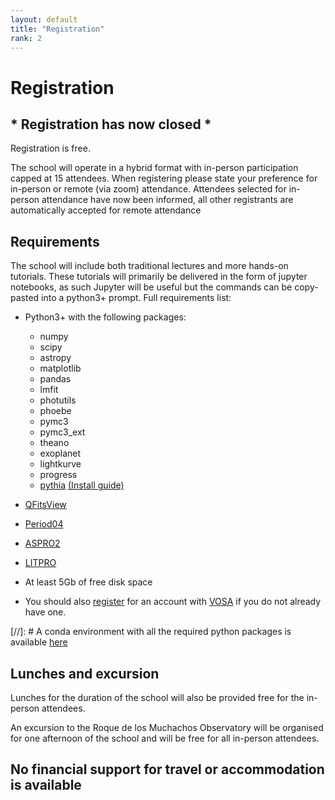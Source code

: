 ```yaml
---
layout: default
title: "Registration"
rank: 2
---
```

# Registration

## * Registration has now closed *

Registration is free.

The school will operate in a hybrid format with in-person participation capped at 15 attendees.  When registering please state your preference for in-person or remote (via zoom) attendance. Attendees selected for in-person attendance have now been informed, all other registrants are automatically accepted for remote attendance

<!-- ## [Registration form](https://docs.google.com/forms/d/e/1FAIpQLScaVcu1drZViepYn_UZ1cHutmKqg0OJNNnxt_yAsP8-JnXuLg/viewform) * In-person registration has now closed.  Zoom registration will continue to be open until nearer the school * -->

## Requirements

The school will include both traditional lectures and more hands-on tutorials.  These tutorials will primarily be delivered in the form of jupyter notebooks, as such Jupyter will be useful but the commands can be copy-pasted into a python3+ prompt. Full requirements list:

* Python3+ with the following packages:
   * numpy
   * scipy
   * astropy
   * matplotlib
   * pandas
   * lmfit
   * photutils
   * phoebe
   * pymc3
   * pymc3_ext
   * theano
   * exoplanet
   * lightkurve
   * progress
   * [pythia](https://github.com/colej/pythia) [(Install guide)](pdfs/pythia_guide.pdf)

* [QFitsView](https://www.mpe.mpg.de/~ott/QFitsView/)

* [Period04](http://period04.net/)

* [ASPRO2](https://www.jmmc.fr/english/tools/proposal-preparation/aspro/)

* [LITPRO](https://www.jmmc.fr/english/tools/data-analysis/litpro/)

* At least 5Gb of free disk space

* You should also [register](http://svo2.cab.inta-csic.es/theory/user2/register.php) for an account with [VOSA](http://svo2.cab.inta-csic.es/theory/vosa/) if you do not already have one.

[//]: # A conda environment with all the required python packages is available [here](data/pythia.yml)


## Lunches and excursion

Lunches for the duration of the school will also be provided free for the in-person attendees.

An excursion to the Roque de los Muchachos Observatory will be organised for one afternoon of the school and will be free for all in-person attendees.

## No financial support for travel or accommodation is available

